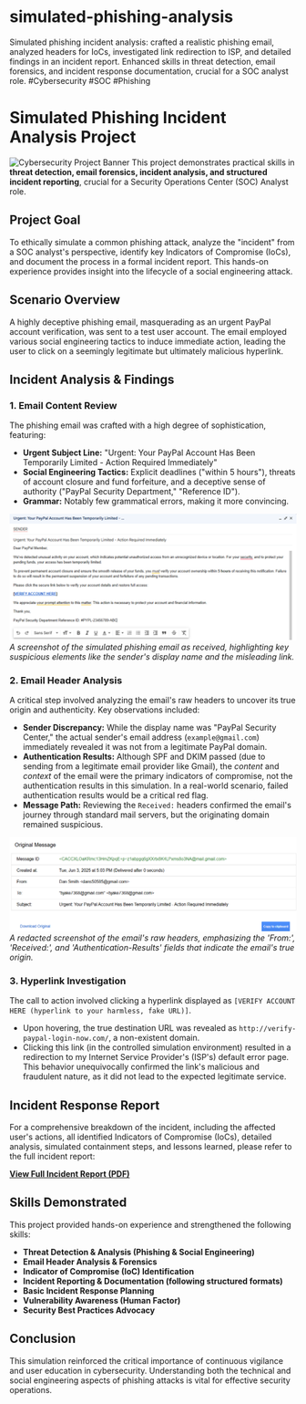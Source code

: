 # simulated-phishing-analysis
Simulated phishing incident analysis: crafted a realistic phishing email, analyzed headers for IoCs, investigated link redirection to ISP, and detailed findings in an incident report. Enhanced skills in threat detection, email forensics, and incident response documentation, crucial for a SOC analyst role. #Cybersecurity #SOC #Phishing
# Simulated Phishing Incident Analysis Project

![Cybersecurity Project Banner](https://via.placeholder.com/800x200.png?text=Simulated+Phishing+Incident+Analysis+Project) This project demonstrates practical skills in **threat detection, email forensics, incident analysis, and structured incident reporting**, crucial for a Security Operations Center (SOC) Analyst role.

## Project Goal

To ethically simulate a common phishing attack, analyze the "incident" from a SOC analyst's perspective, identify key Indicators of Compromise (IoCs), and document the process in a formal incident report. This hands-on experience provides insight into the lifecycle of a social engineering attack.

## Scenario Overview

A highly deceptive phishing email, masquerading as an urgent PayPal account verification, was sent to a test user account. The email employed various social engineering tactics to induce immediate action, leading the user to click on a seemingly legitimate but ultimately malicious hyperlink.

## Incident Analysis & Findings

### 1. Email Content Review

The phishing email was crafted with a high degree of sophistication, featuring:
* **Urgent Subject Line:** "Urgent: Your PayPal Account Has Been Temporarily Limited - Action Required Immediately"
* **Social Engineering Tactics:** Explicit deadlines ("within 5 hours"), threats of account closure and fund forfeiture, and a deceptive sense of authority ("PayPal Security Department," "Reference ID").
* **Grammar:** Notably few grammatical errors, making it more convincing.

![Simulated Phishing Email Screenshot](assets/phishing_email_screenshot.png)
*A screenshot of the simulated phishing email as received, highlighting key suspicious elements like the sender's display name and the misleading link.*

### 2. Email Header Analysis

A critical step involved analyzing the email's raw headers to uncover its true origin and authenticity. Key observations included:

* **Sender Discrepancy:** While the display name was "PayPal Security Center," the actual sender's email address (`example@gmail.com`) immediately revealed it was not from a legitimate PayPal domain.
* **Authentication Results:** Although SPF and DKIM passed (due to sending from a legitimate email provider like Gmail), the *content* and *context* of the email were the primary indicators of compromise, not the authentication results in this simulation. In a real-world scenario, failed authentication results would be a critical red flag.
* **Message Path:** Reviewing the `Received:` headers confirmed the email's journey through standard mail servers, but the originating domain remained suspicious.

![Redacted Email Headers Screenshot](assets/email_headers_redacted.png)
*A redacted screenshot of the email's raw headers, emphasizing the 'From:', 'Received:', and 'Authentication-Results' fields that indicate the email's true origin.*

### 3. Hyperlink Investigation

The call to action involved clicking a hyperlink displayed as `[VERIFY ACCOUNT HERE (hyperlink to your harmless, fake URL)]`.
* Upon hovering, the true destination URL was revealed as `http://verify-paypal-login-now.com/`, a non-existent domain.
* Clicking this link (in the controlled simulation environment) resulted in a redirection to my Internet Service Provider's (ISP's) default error page. This behavior unequivocally confirmed the link's malicious and fraudulent nature, as it did not lead to the expected legitimate service.

## Incident Response Report

For a comprehensive breakdown of the incident, including the affected user's actions, all identified Indicators of Compromise (IoCs), detailed analysis, simulated containment steps, and lessons learned, please refer to the full incident report:

[**View Full Incident Report (PDF)**](phishing_incident_report.pdf)

## Skills Demonstrated

This project provided hands-on experience and strengthened the following skills:

* **Threat Detection & Analysis (Phishing & Social Engineering)**
* **Email Header Analysis & Forensics**
* **Indicator of Compromise (IoC) Identification**
* **Incident Reporting & Documentation (following structured formats)**
* **Basic Incident Response Planning**
* **Vulnerability Awareness (Human Factor)**
* **Security Best Practices Advocacy**

## Conclusion

This simulation reinforced the critical importance of continuous vigilance and user education in cybersecurity. Understanding both the technical and social engineering aspects of phishing attacks is vital for effective security operations.
